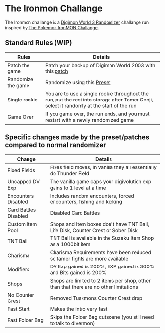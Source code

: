
# The Ironmon Challange

The Ironmon challange is a [Digimon World 3 Randomizer](https://github.com/markisha64/dmw3-randomizer/releases)
challange run inspired by [The Pokemon IronMON Challange](https://gist.github.com/valiant-code/adb18d248fa0fae7da6b639e2ee8f9c1).

## Standard Rules (WIP)

| Rules              | Details                                                                                                                                    |
|--------------------|--------------------------------------------------------------------------------------------------------------------------------------------|
| Patch the game     | Patch your backup of Digimon World 2003 with this [patch](https://github.com/markisha64/dmw_2003_ironmon)                                  |
| Randomize the game | Randomize using this [Preset](https://github.com/markisha64/dmw3-randomizer/blob/ironmon/ironmon/preset.json)                              |
| Single rookie      | You are to use a single rookie throughout the run, put the rest into storage after Tamer Genji, select it randomly at the start of the run |
| Game Over          | If you game over, the run ends, and you must restart with a newly randomized game                                                          |

## Specific changes made by the preset/patches compared to normal randomizer

| Change                | Details                                                                               |
|-----------------------|---------------------------------------------------------------------------------------|
| Fixed Fields          | Fixes field moves, in vanilla they all essentially do Thunder Field                   |
| Uncapped DV Exp       | The vanilla game caps your digivolution exp gains to 1 level at a time                |
| Encounters Disabled   | Includes random encounters, forced encounters, fishing and kicking                    |
| Card Battles Disabled | Disabled Card Battles                                                                 |
| Custom Item Pool      | Shops and Item boxes don't have TNT Ball, Life Disk, Counter Crest or Sober Disk      |
| TNT Ball              | TNT Ball is available in the Suzaku Item Shop as a 1000bit item                       |
| Charisma              | Charisma Requirements have been reduced so tamer fights are more available            |
| Modifiers             | DV Exp gained is 200%, EXP gained is 300% and Bits gained is 200%                     |
| Shops                 | Shops are limited to 2 items per shop, other than that there are no other limitations |
| No Counter Crest      | Removed Tuskmons Counter Crest drop                                                   |
| Fast Start            | Makes the intro very fast                                                             |
| Fast Folder Bag       | Skips the Folder Bag cutscene (you still need to talk to divermon)                    |

